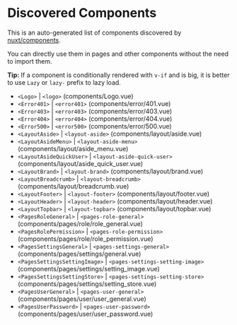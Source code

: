 # Discovered Components

This is an auto-generated list of components discovered by [nuxt/components](https://github.com/nuxt/components).

You can directly use them in pages and other components without the need to import them.

**Tip:** If a component is conditionally rendered with `v-if` and is big, it is better to use `Lazy` or `lazy-` prefix to lazy load.

- `<Logo>` | `<logo>` (components/Logo.vue)
- `<Error401>` | `<error401>` (components/error/401.vue)
- `<Error403>` | `<error403>` (components/error/403.vue)
- `<Error404>` | `<error404>` (components/error/404.vue)
- `<Error500>` | `<error500>` (components/error/500.vue)
- `<LayoutAside>` | `<layout-aside>` (components/layout/aside.vue)
- `<LayoutAsideMenu>` | `<layout-aside-menu>` (components/layout/aside_menu.vue)
- `<LayoutAsideQuickUser>` | `<layout-aside-quick-user>` (components/layout/aside_quick_user.vue)
- `<LayoutBrand>` | `<layout-brand>` (components/layout/brand.vue)
- `<LayoutBreadcrumb>` | `<layout-breadcrumb>` (components/layout/breadcrumb.vue)
- `<LayoutFooter>` | `<layout-footer>` (components/layout/footer.vue)
- `<LayoutHeader>` | `<layout-header>` (components/layout/header.vue)
- `<LayoutTopbar>` | `<layout-topbar>` (components/layout/topbar.vue)
- `<PagesRoleGeneral>` | `<pages-role-general>` (components/pages/role/role_general.vue)
- `<PagesRolePermission>` | `<pages-role-permission>` (components/pages/role/role_permission.vue)
- `<PagesSettingsGeneral>` | `<pages-settings-general>` (components/pages/settings/general.vue)
- `<PagesSettingsSettingImage>` | `<pages-settings-setting-image>` (components/pages/settings/setting_image.vue)
- `<PagesSettingsSettingStore>` | `<pages-settings-setting-store>` (components/pages/settings/setting_store.vue)
- `<PagesUserGeneral>` | `<pages-user-general>` (components/pages/user/user_general.vue)
- `<PagesUserPassword>` | `<pages-user-password>` (components/pages/user/user_password.vue)
